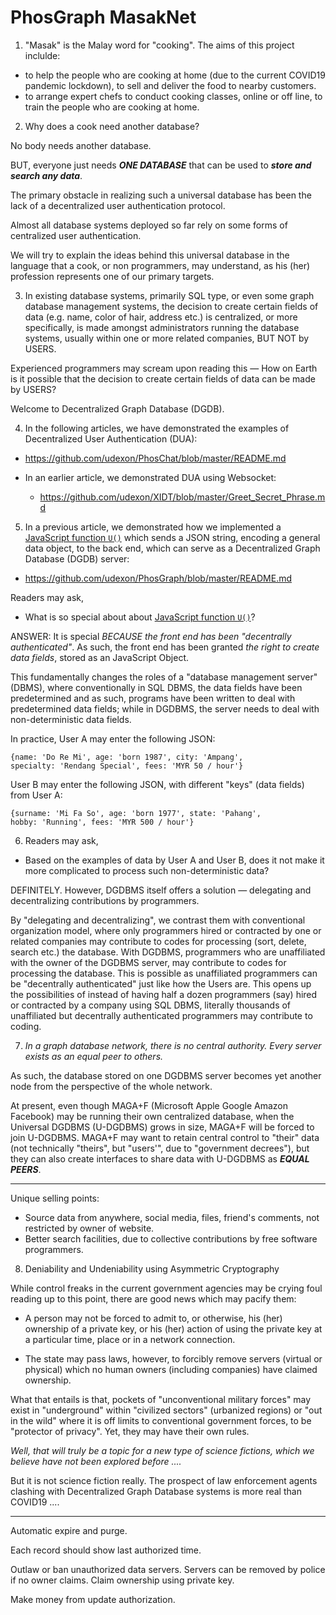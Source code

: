 # PhosGraph MasakNet


1. "Masak" is the Malay word for "cooking". The aims of this project inclulde:

- to help the people who are cooking at home (due to the current COVID19 pandemic lockdown), to sell and deliver the food to nearby customers.
- to arrange expert chefs to conduct cooking classes, online or off line, to train the people who are cooking at home.


2. Why does a cook need another database?

No body needs another database. 

BUT, everyone just needs ___ONE DATABASE___ that can be used to ___store and search any data___.

The primary obstacle in realizing such a universal database has been the lack of a decentralized user authentication protocol. 

Almost all database systems deployed so far rely on some forms of centralized user authentication.

We will try to explain the ideas behind this universal database in the language that a cook, or non programmers, may understand, as his (her) profession represents one of our primary targets.

3. In existing database systems, primarily SQL type, or even some graph database management systems, the decision to create certain fields of data (e.g. name, color of hair, address etc.) is centralized, or more specifically, is made amongst administrators running the database systems, usually within one or more related companies, BUT NOT by USERS.

Experienced programmers may scream upon reading this &mdash; How on Earth is it possible that the decision to create certain fields of data can be made by USERS?

Welcome to Decentralized Graph Database (DGDB).

4. In the following articles, we have demonstrated the examples of Decentralized User Authentication (DUA):

- https://github.com/udexon/PhosChat/blob/master/README.md

- In an earlier article, we demonstrated DUA using Websocket:
  - https://github.com/udexon/XIDT/blob/master/Greet_Secret_Phrase.md

5. In a previous article, we demonstrated how we implemented a [JavaScript function `U()`](https://github.com/udexon/PhosGraph/blob/master/README.md#javascript-function-u-sending-json-string-to-back-end) which sends a JSON string, encoding a general data object, to the back end, which can serve as a Decentralized Graph Database (DGDB) server:

- https://github.com/udexon/PhosGraph/blob/master/README.md

Readers may ask,

- What is so special about about [JavaScript function `U()`](https://github.com/udexon/PhosGraph/blob/master/README.md#javascript-function-u-sending-json-string-to-back-end)?

ANSWER: It is special _BECAUSE the front end has been "decentrally authenticated"_. As such, the front end has been granted _the right to create data fields_, stored as an JavaScript Object.

This fundamentally changes the roles of a "database management server" (DBMS), where conventionally in SQL DBMS, the data fields have been predetermined and as such, programs have been written to deal with predetermined data fields; while in DGDBMS, the server needs to deal with non-deterministic data fields.

In practice, User A may enter the following JSON:
```
{name: 'Do Re Mi', age: 'born 1987', city: 'Ampang', 
specialty: 'Rendang Special', fees: 'MYR 50 / hour'}
```

User B may enter the following JSON, with different "keys" (data fields) from User A:
```
{surname: 'Mi Fa So', age: 'born 1977', state: 'Pahang', 
hobby: 'Running', fees: 'MYR 500 / hour'}
```

6. Readers may ask,

- Based on the examples of data by User A and User B, does it not make it more complicated to process such non-deterministic data?

DEFINITELY. However, DGDBMS itself offers a solution &mdash; delegating and decentralizing contributions by programmers.

By "delegating and decentralizing", we contrast them with conventional organization model, where only programmers hired or contracted by one or related companies may contribute to codes for processing (sort, delete, search etc.) the database. With DGDBMS, programmers who are unaffiliated with the owner of the DGDBMS server, may contribute to codes for processing the database. This is possible as unaffiliated programmers can be "decentrally authenticated" just like how the Users are. This opens up the possibilities of instead of having half a dozen programmers (say) hired or contracted by a company using SQL DBMS, literally thousands of unaffiliated but decentrally authenticated programmers may contribute to coding.


7. _In a graph database network, there is no central authority. Every server exists as an equal peer to others._

As such, the database stored on one DGDBMS server becomes yet another node from the perspective of the whole network.

At present, even though MAGA+F (Microsoft Apple Google Amazon Facebook) may be running their own centralized database, when the Universal DGDBMS (U-DGDBMS) grows in size, MAGA+F will be forced to join U-DGDBMS. MAGA+F may want to retain central control to "their" data (not technically "theirs", but "users'", due to "government decrees"), but they can also create interfaces to share data with U-DGDBMS as ___EQUAL PEERS___.

<hr>


Unique selling points:
- Source data from anywhere, social media, files, friend's comments, not restricted by owner of website.
- Better search facilities, due to collective contributions by free software programmers. 


8. Deniability and Undeniability using Asymmetric Cryptography

While control freaks in the current government agencies may be crying foul reading up to this point, there are good news which may pacify them:

- A person may not be forced to admit to, or otherwise, his (her) ownership of a private key, or his (her) action of using the private key at a particular time, place or in a network connection.

- The state may pass laws, however, to forcibly remove servers (virtual or physical) which no human owners (including companies) have claimed ownership. 

What that entails is that, pockets of "unconventional military forces" may exist in "underground" within "civilized sectors" (urbanized regions) or "out in the wild" where it is off limits to conventional government forces, to be "protector of privacy". Yet, they may have their own rules.

_Well, that will truly be a topic for a new type of science fictions, which we believe have not been explored before ...._

But it is not science fiction really. The prospect of law enforcement agents clashing with Decentralized Graph Database systems is more real than COVID19 ....

<hr>

Automatic expire and purge.

Each record should show last authorized time.

Outlaw or ban unauthorized data servers. Servers can be removed by police if no owner claims. Claim ownership using private key.

Make money from update authorization.
